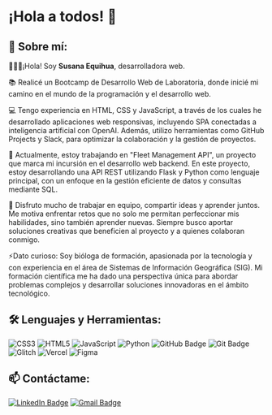 # ¡Hola a todos! 👋
## 💫 Sobre mí:
👩🏻‍💻¡Hola! Soy **Susana Equihua**, desarrolladora web.

📚 Realicé un Bootcamp de Desarrollo Web de Laboratoria, donde inicié mi camino en el mundo de la programación y el desarrollo web.

💻 Tengo experiencia en HTML, CSS y JavaScript, a través de los cuales he desarrollado aplicaciones web responsivas, incluyendo SPA conectadas a inteligencia artificial con OpenAI. Además, utilizo herramientas como GitHub Projects y Slack, para optimizar la colaboración y la gestión de proyectos.

🌱 Actualmente, estoy trabajando en "Fleet Management API", un proyecto que marca mi incursión en el desarrollo web backend. En este proyecto, estoy desarrollando una API REST utilizando Flask y Python como lenguaje principal, con un enfoque en la gestión eficiente de datos y consultas mediante SQL.

👯 Disfruto mucho de trabajar en equipo, compartir ideas y aprender juntos. Me motiva enfrentar retos que no solo me permitan perfeccionar mis habilidades, sino también aprender nuevas. Siempre busco aportar soluciones creativas que beneficien al proyecto y a quienes colaboran conmigo.

⚡Dato curioso: Soy bióloga de formación, apasionada por la tecnología y con experiencia en el área de Sistemas de Información Geográfica (SIG). Mi formación científica me ha dado una perspectiva única para abordar problemas complejos y desarrollar soluciones innovadoras en el ámbito tecnológico.

## 🛠️ Lenguajes y Herramientas:
![CSS3](https://img.shields.io/badge/css3-%231572B6.svg?style=for-the-badge&logo=css3&logoColor=white) ![HTML5](https://img.shields.io/badge/html5-%23E34F26.svg?style=for-the-badge&logo=html5&logoColor=white) ![JavaScript](https://img.shields.io/badge/javascript-%23323330.svg?style=for-the-badge&logo=javascript&logoColor=%23F7DF1E) ![Python](https://img.shields.io/badge/python-3670A0?style=for-the-badge&logo=python&logoColor=ffdd54) ![GitHub Badge](https://img.shields.io/badge/GitHub-100000?style=for-the-badge&logo=github&logoColor=white) ![Git Badge](https://img.shields.io/badge/GIT-E44C30?style=for-the-badge&logo=git&logoColor=white) ![Glitch](https://img.shields.io/badge/glitch-%233333FF.svg?style=for-the-badge&logo=glitch&logoColor=white) ![Vercel](https://img.shields.io/badge/vercel-%23000000.svg?style=for-the-badge&logo=vercel&logoColor=white) ![Figma](https://img.shields.io/badge/figma-%23F24E1E.svg?style=for-the-badge&logo=figma&logoColor=white)

## 📫 Contáctame:
[![LinkedIn Badge](https://img.shields.io/badge/LinkedIn-0077B5?style=for-the-badge&logo=linkedin&logoColor=white)](https://www.linkedin.com/in/susiequihua-developer)
[![Gmail Badge](https://img.shields.io/badge/Gmail-D14836?style=for-the-badge&logo=gmail&logoColor=white)](mailto:susiequihua@gmail.com)
